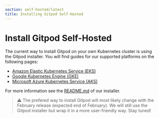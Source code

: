 ```yaml
---
section: self-hosted/latest
title: Installing Gitpod Self-Hosted
---
```


<script context="module">
  export const prerender = true;
</script>

# Install Gitpod Self-Hosted

The current way to install Gitpod on your own Kubernetes cluster is using the Gitpod installer. You will find guides for our supported platforms on the following pages:

- [Amazon Elastic Kubernetes Service (EKS)](./installation/on-amazon-eks)
- [Google Kubernetes Engine (GKE)](./installation/on-gke)
- [Microsoft Azure Kubernetes Service (AKS)](./installation/on-microsoft-aks)

For more information see the [README.md](https://github.com/gitpod-io/gitpod/blob/main/installer/README.md) of our installer.

> ⚠️ The prefered way to install Gitpod will most likely change with the February release (expected end of February). We will still use the Gitpod installer but wrap it in a more user-friendly way. Stay tuned!